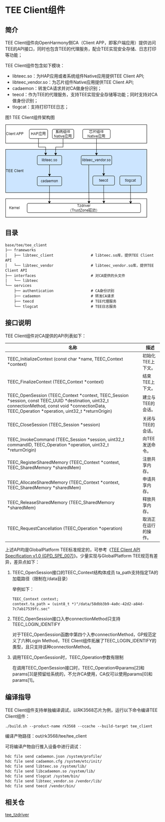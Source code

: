 # TEE Client组件

## 简介

TEE Client组件向OpenHarmony侧CA（Client APP，即客户端应用）提供访问TEE的API接口，同时也包含TEE的代理服务，配合TEE实现安全存储、日志打印等功能；

TEE Client组件包含如下模块：

- libteec.so：为HAP应用或者系统组件Native应用提供TEE Client API;
- libteec_vendor.so：为芯片组件Native应用提供TEE Client API;
- cadaemon：转发CA请求并对CA做身份识别；
- teecd：作为TEE的代理服务，支持TEE实现安全存储等功能；同时支持对CA做身份识别；
- tlogcat：支持打印TEE日志；

图1 TEE Client组件架构图

![](figures\tee_client.drawio.png)

## 目录

```
base/tee/tee_client
├── frameworks
│   ├── libteec_client                 # libteec.so库，提供TEE Client API
│   └── libteec_vendor                 # libteec_vendor.so库，提供TEE Client API
├── interfaces                         # 对CA提供的头文件
│   └── libteec
└── services
    ├── authentication                 # CA身份识别
    ├── cadaemon                       # 转发CA请求
    ├── teecd                          # TEE代理服务
    └── tlogcat                        # TEE日志服务
```

## 接口说明

TEE Client组件对CA提供的API列表如下：

| 名称                                                         | 描述                 |
| ------------------------------------------------------------ | -------------------- |
| TEEC_InitializeContext (const char *name, TEEC_Context *context) | 初始化TEE上下文。    |
| TEEC_FinalizeContext (TEEC_Context *context)                 | 结束TEE上下文。      |
| TEEC_OpenSession (TEEC_Context *context, TEEC_Session *session, const TEEC_UUID *destination, uint32_t connectionMethod, const void *connectionData, TEEC_Operation *operation, uint32_t *returnOrigin) | 建立与TEE的会话。    |
| TEEC_CloseSession (TEEC_Session *session)                    | 关闭与TEE的会话。    |
| TEEC_InvokeCommand (TEEC_Session *session, uint32_t commandID, TEEC_Operation *operation, uint32_t *returnOrigin) | 向TEE发送命令。      |
| TEEC_RegisterSharedMemory (TEEC_Context *context, TEEC_SharedMemory *sharedMem) | 注册共享内存。       |
| TEEC_AllocateSharedMemory (TEEC_Context *context, TEEC_SharedMemory *sharedMem) | 申请共享内存。       |
| TEEC_ReleaseSharedMemory (TEEC_SharedMemory *sharedMem)      | 释放共享内存。       |
| TEEC_RequestCancellation (TEEC_Operation *operation)         | 取消正在运行的操作。 |

上述API均是GlobalPlatform TEE标准规定的，可参考《[TEE Client API Specification v1.0 (GPD_SPE_007)](https://globalplatform.org/specs-library/?filter-committee=tee)》。少量实现与GlobalPlatform TEE规范有差异，差异点如下：

1. TEEC_OpenSession接口的TEEC_Context结构体成员 ta_path支持指定TA的加载路径（限制在/data目录）

   举例如下：

   ```
   TEEC_Context context;
   context.ta_path = (uint8_t *)"/data/58dbb3b9-4a0c-42d2-a84d-7c7ab17539fc.sec"
   ```

2. TEEC_OpenSession接口入参connectionMethod只支持TEEC_LOGIN_IDENTIFY

   对于TEEC_OpenSession函数中第四个入参connectionMethod，GP规范定义了六种Login Method，TEE Client组件拓展了TEEC_LOGIN_IDENTIFY的类型，且只支持该种connectionMethod。

3. 调用TEEC_OpenSession时，TEEC_Operation参数有限制

   在调用TEEC_OpenSession接口时，TEEC_Operation中params[2]和params[3]是预留给系统的，不允许CA使用，CA仅可以使用params[0]和params[1]。

## 编译指导

TEE Client组件支持单独编译调试，以RK3568芯片为例，运行以下命令编译TEE Client组件：

```
./build.sh --product-name rk3568 --ccache --build-target tee_client
```

编译产物路径：out/rk3568/tee/tee_client

可将编译产物自行推入设备中进行调试：

```
hdc file send cadaemon.json /system/profile/
hdc file send cadaemon.cfg /system/etc/init/
hdc file send libteec.so /system/lib/
hdc file send libcadaemon.so /system/lib/
hdc file send tlogcat /system/bin/
hdc file send libteec_vendor.so /vendor/lib/
hdc file send teecd /vendor/bin/
```

## 相关仓

[tee_tzdriver](https://gitee.com/openharmony-sig/tee_tee_tzdriver)
